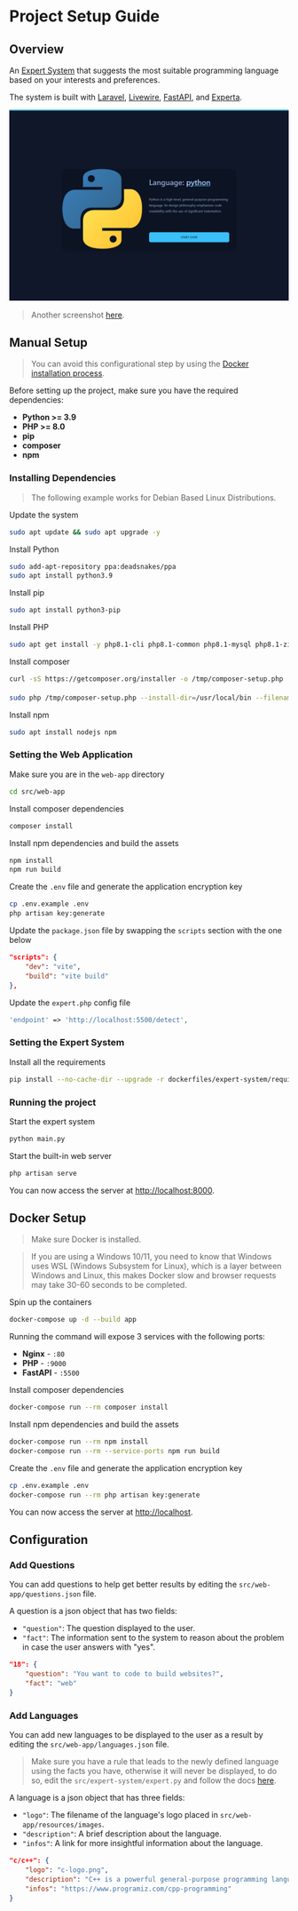 # Project Setup Guide

## Overview
An [Expert System](https://en.wikipedia.org/wiki/Expert_system) that suggests the most suitable programming language based on your interests and preferences.

The system is built with [Laravel](https://laravel.com/), [Livewire](https://laravel-livewire.com/), [FastAPI](https://fastapi.tiangolo.com/), and [Experta](https://experta.readthedocs.io/en/latest/thebasics.html).

![](imgs/app_1.png)
> Another screenshot [here](imgs/app_2.png).

## Manual Setup
> You can avoid this configurational step by using the [Docker installation process](#docker-setup).

Before setting up the project, make sure you have the required dependencies:
- **Python >= 3.9**
- **PHP >= 8.0**
- **pip**
- **composer**
- **npm**

### Installing Dependencies
>The following example works for Debian Based Linux Distributions.

Update the system
```bash
sudo apt update && sudo apt upgrade -y
```
Install Python
```bash
sudo add-apt-repository ppa:deadsnakes/ppa
sudo apt install python3.9
```

Install pip
```bash
sudo apt install python3-pip
```

Install PHP
```bash
sudo apt get install -y php8.1-cli php8.1-common php8.1-mysql php8.1-zip php8.1-gd php8.1-mbstring php8.1-curl php8.1-xml php8.1-bcmath
```

Install composer
```bash
curl -sS https://getcomposer.org/installer -o /tmp/composer-setup.php

sudo php /tmp/composer-setup.php --install-dir=/usr/local/bin --filename=composer
```

Install npm
```bash
sudo apt install nodejs npm
```

### Setting the Web Application
Make sure you are in the `web-app` directory
```bash
cd src/web-app
```

Install composer dependencies
```bash
composer install
```

Install npm dependencies and build the assets
```bash
npm install
npm run build
```

Create the `.env` file and generate the application encryption key
```bash
cp .env.example .env
php artisan key:generate
```

Update the `package.json` file by swapping the `scripts` section with the one below
```json
"scripts": {
    "dev": "vite",
    "build": "vite build"
},
```
Update the `expert.php` config file
```php
'endpoint' => 'http://localhost:5500/detect',
```
### Setting the Expert System

Install all the requirements
```bash
pip install --no-cache-dir --upgrade -r dockerfiles/expert-system/requirements.txt
```

### Running the project

Start the expert system
```bash
python main.py
```
Start the built-in web server
```bash
php artisan serve
```

You can now access the server at [http://localhost:8000](http://localhost:8000).


## Docker Setup
>Make sure Docker is installed.

>If you are using a Windows 10/11, you need to know that Windows uses WSL (Windows Subsystem for Linux), which is a layer between Windows and Linux, this makes Docker slow and browser requests may take 30-60 seconds to be completed.

Spin up the containers
```bash
docker-compose up -d --build app
```

Running the command will expose 3 services with the following ports:
- **Nginx** - `:80`
- **PHP** - `:9000`
- **FastAPI** - `:5500`

Install composer dependencies
```bash
docker-compose run --rm composer install
```

Install npm dependencies and build the assets
```bash
docker-compose run --rm npm install
docker-compose run --rm --service-ports npm run build
```

Create the `.env` file and generate the application encryption key
```bash
cp .env.example .env
docker-compose run --rm php artisan key:generate
```

You can now access the server at [http://localhost](http://localhost).

## Configuration
### Add Questions
You can add questions to help get better results by editing the `src/web-app/questions.json` file.

A question is a json object that has two fields:
- `"question"`: The question displayed to the user.
- `"fact"`: The information sent to the system to reason about the problem in case the user answers with "yes".
```json
"18": {
    "question": "You want to code to build websites?",
    "fact": "web"
}
```
### Add Languages
You can add new languages to be displayed to the user as a result by editing the `src/web-app/languages.json` file. 
>Make sure you have a rule that leads to the newly defined language using the facts you have, otherwise it will never be displayed, to do so, edit the `src/expert-system/expert.py` and follow the docs [here](https://experta.readthedocs.io/en/latest/thebasics.html#rules).

A language is a json object that has three fields:
- `"logo"`: The filename of the language's logo placed in `src/web-app/resources/images`.
- `"description"`: A brief description about the language.
- `"infos"`: A link for more insightful information about the language.
```json
"c/c++": {
    "logo": "c-logo.png",
    "description": "C++ is a powerful general-purpose programming language. It can be used to develop operating systems, browsers, games, and so on.",
    "infos": "https://www.programiz.com/cpp-programming"
}
```